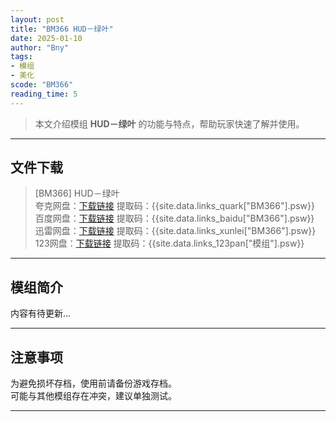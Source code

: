 ```yaml
---
layout: post
title: "BM366 HUD－绿叶"
date: 2025-01-10
author: "Bny"
tags: 
- 模组
- 美化
scode: "BM366"
reading_time: 5
---
```


> 本文介绍模组 **HUD－绿叶** 的功能与特点，帮助玩家快速了解并使用。

---

## 文件下载

> [BM366] HUD－绿叶  
夸克网盘：[下载链接]({{site.data.links_quark["BM366"].url}}) 提取码：{{site.data.links_quark["BM366"].psw}}  
百度网盘：[下载链接]({{site.data.links_baidu["BM366"].url}}) 提取码：{{site.data.links_baidu["BM366"].psw}}  
迅雷网盘：[下载链接]({{site.data.links_xunlei["BM366"].url}}) 提取码：{{site.data.links_xunlei["BM366"].psw}}  
123网盘：[下载链接]({{site.data.links_123pan["模组"].url}}) 提取码：{{site.data.links_123pan["模组"].psw}}  

---

## 模组简介

>  
内容有待更新...  

---

## 注意事项

>  
为避免损坏存档，使用前请备份游戏存档。  
可能与其他模组存在冲突，建议单独测试。  

---

